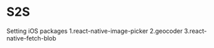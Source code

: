 # S2S
Setting iOS packages 
    1.react-native-image-picker
    2.geocoder
    3.react-native-fetch-blob